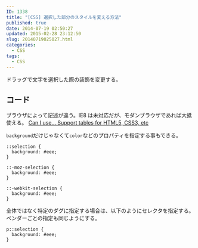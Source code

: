 ```yaml
---
ID: 1338
title: "[CSS] 選択した部分のスタイルを変える方法"
published: true
date: 2014-07-19 02:50:27
updated: 2015-02-28 23:12:50
slug: 20140719025027.html
categories:
  - CSS
tags:
  - CSS
---
```


ドラッグで文字を選択した際の装飾を変更する。

<!--more-->

## コード

ブラウザによって記述が違う。IE8 は未対応だが、モダンブラウザであれば大抵使える。
[Can I use... Support tables for HTML5, CSS3, etc](http://caniuse.com/#feat=css-selection)

`background`だけじゃなくて`color`などのプロパティを指定する事もできる。

```language-css
::selection {
  background: #eee;
}

::-moz-selection {
  background: #eee;
}

::-webkit-selection {
  background: #eee;
}
```

全体ではなく特定のダグに指定する場合は、以下のようにセレクタを指定する。
ベンダーごとの指定も同じようにする。

```language-css
p::selection {
  background: #eee;
}
```
